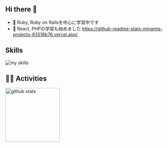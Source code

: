 ## Hi there 👋

- 🌱 Ruby, Ruby on Railsを中心に学習中です
- 🌱 React, PHPの学習も始めました
https://github-readme-stats-minamis-projects-83518b76.vercel.app/
## Skills
<img alt="my skills" src="https://skillicons.dev/icons?theme=dark&perline=7&i=html,css,js,ruby,rails,react,php,docker,githubactions" />

## 🏃‍♀️ Activities
<div align="left"> 
  <img alt="github stats" height="170px" src="https://github-readme-stats-minamis-projects-83518b76.vercel.app/api/top-langs/?username=minamimishima&theme=light&layout=compact" />
</div>

<!--
  <img alt="Top Langs" height="170px" src="https://github-readme-stats.vercel.app/api?username=minamimishima&theme=light&layout=compact" />
-->

<!--
**minamimishima/minamimishima** is a ✨ _special_ ✨ repository because its `README.md` (this file) appears on your GitHub profile.

Here are some ideas to get you started:

- 🔭 I’m currently working on ...
- 🌱 I’m currently learning ...
- 👯 I’m looking to collaborate on ...
- 🤔 I’m looking for help with ...
- 💬 Ask me about ...
- 📫 How to reach me: ...
- 😄 Pronouns: ...
- ⚡ Fun fact: ...
-->
